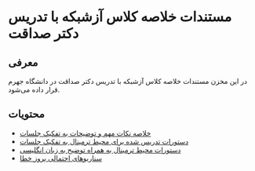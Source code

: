 # مستندات خلاصه کلاس‌ آزشبکه با تدریس دکتر صداقت
## معرفی
در این مخزن مستندات خلاصه کلاس‌ آزشبکه با تدریس دکتر صداقت در دانشگاه جهرم قرار داده می‌شود.

## محتویات
- [خلاصه نکات مهم و توضیحات به تفکیک جلسات](summary.md)
- [دستورات تدریس شده برای محیط ترمینال به تفکیک جلسات]()
- [دستورات محیط ترمینال به همراه توضیح به زبان انگلیسی](commands.md)
- [سناریو‌های احتمالی بروز خطا](error-cauing-scenarios.md)